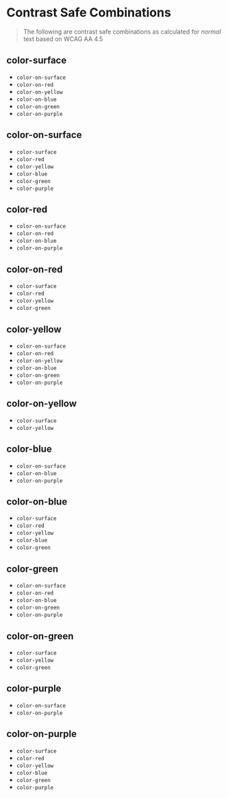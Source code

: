 # Contrast Safe Combinations

> The following are contrast safe combinations as calculated for _normal_ text based on WCAG AA 4.5

## color-surface
  - `color-on-surface`
  - `color-on-red`
  - `color-on-yellow`
  - `color-on-blue`
  - `color-on-green`
  - `color-on-purple`

## color-on-surface
  - `color-surface`
  - `color-red`
  - `color-yellow`
  - `color-blue`
  - `color-green`
  - `color-purple`

## color-red
  - `color-on-surface`
  - `color-on-red`
  - `color-on-blue`
  - `color-on-purple`

## color-on-red
  - `color-surface`
  - `color-red`
  - `color-yellow`
  - `color-green`

## color-yellow
  - `color-on-surface`
  - `color-on-red`
  - `color-on-yellow`
  - `color-on-blue`
  - `color-on-green`
  - `color-on-purple`

## color-on-yellow
  - `color-surface`
  - `color-yellow`

## color-blue
  - `color-on-surface`
  - `color-on-blue`
  - `color-on-purple`

## color-on-blue
  - `color-surface`
  - `color-red`
  - `color-yellow`
  - `color-blue`
  - `color-green`

## color-green
  - `color-on-surface`
  - `color-on-red`
  - `color-on-blue`
  - `color-on-green`
  - `color-on-purple`

## color-on-green
  - `color-surface`
  - `color-yellow`
  - `color-green`

## color-purple
  - `color-on-surface`
  - `color-on-purple`

## color-on-purple
  - `color-surface`
  - `color-red`
  - `color-yellow`
  - `color-blue`
  - `color-green`
  - `color-purple`
